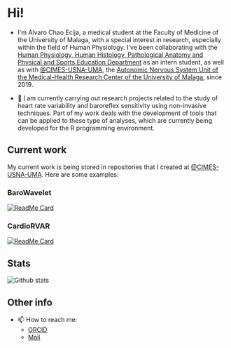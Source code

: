 # Hi!

- I'm Alvaro Chao Ecija, a medical student at the Faculty of Medicine of the University of Malaga, with a special interest in research, especially within the field of Human Physiology. I've been collaborating with the [Human Physiology, Human Histology, Pathological Anatomy and Physical and Sports Education Department](https://www.uma.es/departamento-de-fisiologia-humana-histologia-humana-anatomia-patologia-educion-fisica-y-deportiva/) as an intern student, as well as with [@CIMES-USNA-UMA](https://github.com/CIMES-USNA-UMA), the [Autonomic Nervous System Unit of the Medical-Health Research Center of the University of Malaga](http://cimes-sna.uma.es), since 2019. 

- 🔭 I am currently carrying out research projects related to the study of heart rate variability and baroreflex sensitivity using non-invasive techniques. Part of my work deals with the development of tools that can be applied to these type of analyses, which are currently being developed for the R programming environment.

## Current work

My current work is being stored in repositories that I created at [@CIMES-USNA-UMA](https://github.com/CIMES-USNA-UMA). Here are some examples:

### BaroWavelet
[![ReadMe Card](https://github-readme-stats.vercel.app/api/pin/?username=CIMES-USNA-UMA&repo=BaroWavelet)](https://github.com/CIMES-USNA-UMA/BaroWavelet)

### CardioRVAR
[![ReadMe Card](https://github-readme-stats.vercel.app/api/pin/?username=CIMES-USNA-UMA&repo=CardioRVAR)](https://github.com/CIMES-USNA-UMA/CardioRVAR)


## Stats

![Github stats](https://github-readme-stats.vercel.app/api?username=alvarochaoecija)

## Other info

<!--   - 💬 Ask me about ...   -->
- 📫 How to reach me: 
   - [ORCID](https://orcid.org/0000-0002-2691-6936)
   - [Mail](alvaro.rprojects@gmail.com)
<!--   - ⚡ Fun fact: ...      -->

